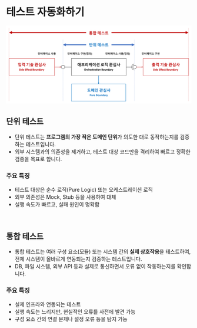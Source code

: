 # 테스트 자동화하기

![](./test_automation.png)

## 단위 테스트
- 단위 테스트는 **프로그램의 가장 작은 도메인 단위**가 의도한 대로 동작하는지를 검증하는 테스트입니다.
- 외부 시스템과의 의존성을 제거하고, 테스트 대상 코드만을 격리하여 빠르고 정확한 검증을 목표로 합니다.

### 주요 특징
- 테스트 대상은 순수 로직(Pure Logic) 또는 오케스트레이션 로직
- 외부 의존성은 Mock, Stub 등을 사용하여 대체
- 실행 속도가 빠르고, 실패 원인이 명확함

<br/>

## 통합 테스트
- 통합 테스트는 여러 구성 요소(모듈) 또는 시스템 간의 **실제 상호작용**을 테스트하여, 전체 시스템이 올바르게 연동되는지 검증하는 테스트입니다.
- DB, 파일 시스템, 외부 API 등과 실제로 통신하면서 오류 없이 작동하는지를 확인합니다.

### 주요 특징
- 실제 인프라와 연동되는 테스트
- 실행 속도는 느리지만, 현실적인 오류를 사전에 발견 가능
- 구성 요소 간의 연결 문제나 설정 오류 등을 탐지 가능
